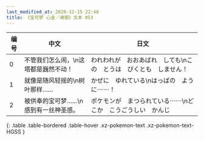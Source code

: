 ```yaml
---
last_modified_at: 2020-12-15 22:48
title: 《宝可梦 心金／魂银》文本 053
---
```

| 编号 | 中文 | 日文 |
| ---- | ---- | ---- |
| 0 | 不管我们怎么闹，\n这塔都是巍然不动！ | われわれが　おおあばれ　しても\nこの　とうは　びくとも　しません！ |
| 1 | 就像是随风轻摇的\n树叶那样…… | かぜに　ゆれている\nはっぱの　ように⋯⋯！ |
| 2 | 被供奉的宝可梦……\n感到有一丝神圣感。 | ポケモンが　まつられている⋯⋯\nどこか　こうごうしい　かんじ |
{: .table .table-bordered .table-hover .xz-pokemon-text .xz-pokemon-text-HGSS }